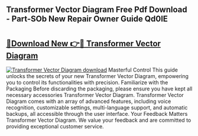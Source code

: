 ## Transformer Vector Diagram Free Pdf Download - Part-SOb New Repair Owner Guide Qd0IE

# <h2><a href="http://dfhme73.blite.top/?on=Transformer+Vector+Diagram">🔗Download New 👉🔴 Transformer Vector Diagram</a></h2>

[![Transformer Vector Diagram download](https://i.imgur.com/lujVjoI.png)](http://dfhme73.blite.top/?on=Transformer+Vector+Diagram)
Masterful Control This guide unlocks the secrets of your new Transformer Vector Diagram, empowering you to control its functionalities with precision. Familiarize with the Packaging Before discarding the packaging, please ensure you have kept all necessary accessories Transformer Vector Diagram. Transformer Vector Diagram comes with an array of advanced features, including voice recognition, customizable settings, multi-language support, and automatic backups, all accessible through the user interface. Your Feedback Matters Transformer Vector Diagram. We value your feedback and are committed to providing exceptional customer service.
